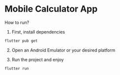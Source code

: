 # Mobile Calculator App

How to run?

1. First, install dependencies
```bash
flutter pub get
```
2. Open an Android Emulator or your desired platform

3. Run the project and enjoy
```bash
flutter run
```
